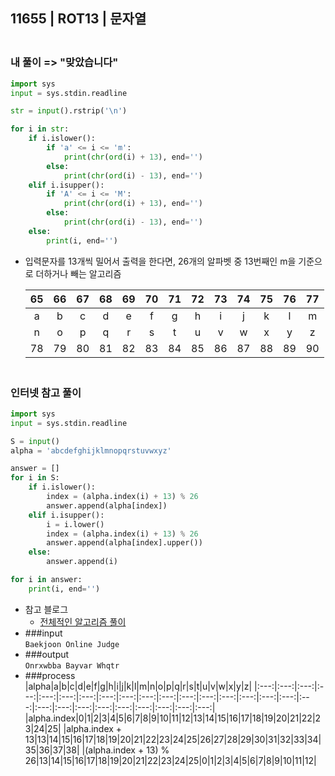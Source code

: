 ## 11655 | ROT13 | 문자열

### <br>내 풀이 => "맞았습니다"
```python
import sys
input = sys.stdin.readline

str = input().rstrip('\n')

for i in str:
    if i.islower():
        if 'a' <= i <= 'm':
            print(chr(ord(i) + 13), end='')
        else:
            print(chr(ord(i) - 13), end='')
    elif i.isupper():
        if 'A' <= i <= 'M':
            print(chr(ord(i) + 13), end='')
        else:
            print(chr(ord(i) - 13), end='')
    else:
        print(i, end='')
```
+ 입력문자를 13개씩 밀어서 출력을 한다면, 26개의 알파벳 중 13번째인 m을 기준으로 더하거나 빼는 알고리즘
  
    |65|66|67|68|69|70|71|72|73|74|75|76|77|
    |:---:|:---:|:---:|:---:|:---:|:---:|:---:|:---:|:---:|:---:|:---:|:---:|:---:|
    |a|b|c|d|e|f|g|h|i|j|k|l|m|
    |n|o|p|q|r|s|t|u|v|w|x|y|z|
    |78|79|80|81|82|83|84|85|86|87|88|89|90|

### <br>인터넷 참고 풀이
```python
import sys
input = sys.stdin.readline

S = input()
alpha = 'abcdefghijklmnopqrstuvwxyz'

answer = []
for i in S:
    if i.islower():
        index = (alpha.index(i) + 13) % 26
        answer.append(alpha[index])
    elif i.isupper():
        i = i.lower()
        index = (alpha.index(i) + 13) % 26
        answer.append(alpha[index].upper())
    else:
        answer.append(i)

for i in answer:
    print(i, end='')
```
+ 참고 블로그
    - [전체적인 알고리즘 풀이](https://o-sae.tistory.com/76)
+ ###input<br>
    `Baekjoon Online Judge`
+ ###output<br>
   `Onrxwbba Bayvar Whqtr`
+ ###process<br>
    |alpha|a|b|c|d|e|f|g|h|i|j|k|l|m|n|o|p|q|r|s|t|u|v|w|x|y|z|
    |:---:|:---:|:---:|:---:|:---:|:---:|:---:|:---:|:---:|:---:|:---:|:---:|:---:|:---:|:---:|:---:|:---:|:---:|:---:|:---:|:---:|:---:|:---:|:---:|:---:|:---:|:---:|
    |alpha.index|0|1|2|3|4|5|6|7|8|9|10|11|12|13|14|15|16|17|18|19|20|21|22|23|24|25|
    |alpha.index + 13|13|14|15|16|17|18|19|20|21|22|23|24|25|26|27|28|29|30|31|32|33|34|35|36|37|38|
    |(alpha.index + 13) % 26|13|14|15|16|17|18|19|20|21|22|23|24|25|0|1|2|3|4|5|6|7|8|9|10|11|12|